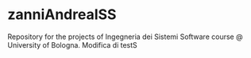 # zanniAndreaISS

Repository for the projects of Ingegneria dei Sistemi Software course @ University of Bologna.
Modifica di testS
